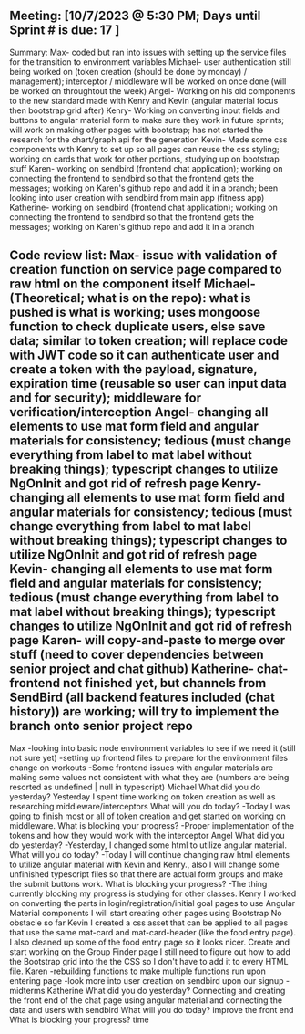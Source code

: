 Meeting: [10/7/2023 @ 5:30 PM; Days until Sprint # is due: 17 ]
-----
Summary:
Max- coded but ran into issues with setting up the service files for the transition to environment variables
Michael- user authentication still being worked on (token creation (should be done by monday) / management); interceptor / middleware will be worked on once done (will be worked on throughtout the week)
Angel- Working on his old components to the new standard made with Kenry and Kevin (angular material focus then bootstrap grid after) 
Kenry- Working on converting input fields and buttons to angular material form to make sure they work in future sprints; will work on making other pages with bootstrap; has not started the research for the chart/graph api for the generation
Kevin- Made some css components with Kenry to set up so all pages can reuse the css styling; working on cards that work for other portions, studying up on bootstrap stuff 
Karen- working on sendbird (frontend chat application); working on connecting the frontend to sendbird so that the frontend gets the messages; working on Karen's github repo and add it in a branch; been looking into user creation with sendbird from main app (fitness app)
Katherine- working on sendbird (frontend chat application); working on connecting the frontend to sendbird so that the frontend gets the messages; working on Karen's github repo and add it in a branch

**Code review list:**
Max- issue with validation of creation function on service page compared to raw html on the component itself
Michael- (Theoretical; what is on the repo): what is pushed is what is working; uses mongoose function to check duplicate users, else save data; similar to token creation; will replace code with JWT code so it can authenticate user and create a token with the payload, signature, expiration time (reusable so user can input data and for security); middleware for verification/interception
Angel- changing all elements to use mat form field and angular materials for consistency; tedious (must change everything from label to mat label without breaking things); typescript changes to utilize NgOnInit and got rid of refresh page
Kenry- changing all elements to use mat form field and angular materials for consistency; tedious (must change everything from label to mat label without breaking things); typescript changes to utilize NgOnInit and got rid of refresh page
Kevin- changing all elements to use mat form field and angular materials for consistency; tedious (must change everything from label to mat label without breaking things); typescript changes to utilize NgOnInit and got rid of refresh page
Karen- will copy-and-paste to merge over stuff (need to cover dependencies between senior project and chat github)
Katherine- chat-frontend not finished yet, but channels from SendBird (all backend features included (chat history)) are working; will try to implement the branch onto senior project repo 
-----
Max
-looking into basic node environment variables to see if we need it (still not sure yet)
-setting up frontend files to prepare for the environment files change on workouts
-Some frontend issues with angular materials are making some values not  consistent with what they are (numbers are being resorted as undefined | null in typescript)
Michael
What did you do yesterday? 
Yesterday I spent time working on token creation as well as researching middleware/interceptors
What will you do today?
-Today I was going to finish most or all of token creation and get started on working on middleware.
What is blocking your progress? 
-Proper implementation of the tokens and how they would work with the interceptor
Angel
What did you do yesterday? 
-Yesterday, I changed some html to utilize angular material.
What will you do today?
-Today I will continue changing raw html elements to utilize angular material with Kevin and Kenry., also I will change some unfinished typescript files so that there are actual form groups and make the submit buttons work.
What is blocking your progress? 
-The thing currently blocking my progress is studying for other classes. 
Kenry
I worked on converting the parts in login/registration/initial goal pages to use Angular Material components
I will start creating other pages using Bootstrap
No obstacle so far
Kevin
I created a css asset that can be applied to all pages that use the same mat-card and mat-card-header (like the food entry page). I also cleaned up some of the food entry page so it looks nicer.
Create and start working on the Group Finder page
I still need to figure out how to add the Bootstrap grid into the the CSS so I don't have to add it to every HTML file.
Karen
-rebuilding functions to make multiple functions run upon entering page
-look more into user creation on sendbird upon our signup
-midterms
Katherine 
What did you do yesterday? 
Connecting and creating the front end of the chat page using angular material and connecting the data and users with sendbird
What will you do today?
improve the front end
What is blocking your progress?
time
